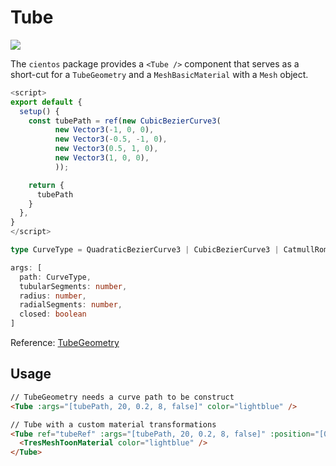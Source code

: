 # Tube

![](/cientos/tube.png)

The `cientos` package provides a `<Tube />` component that serves as a short-cut for a `TubeGeometry` and a `MeshBasicMaterial` with a `Mesh` object.

```typescript
<script>
export default {
  setup() {
    const tubePath = ref(new CubicBezierCurve3(
          new Vector3(-1, 0, 0),
          new Vector3(-0.5, -1, 0),
          new Vector3(0.5, 1, 0),
          new Vector3(1, 0, 0),
          ));

    return {
      tubePath
    }
  },
}
</script>
```

```typescript
type CurveType = QuadraticBezierCurve3 | CubicBezierCurve3 | CatmullRomCurve3 | LineCurve3

args: [
  path: CurveType,
  tubularSegments: number,
  radius: number,
  radialSegments: number,
  closed: boolean
]
```

Reference: [TubeGeometry](https://threejs.org/docs/?q=tube#api/en/geometries/TubeGeometry)

## Usage

```html
// TubeGeometry needs a curve path to be construct
<Tube :args="[tubePath, 20, 0.2, 8, false]" color="lightblue" />

// Tube with a custom material transformations
<Tube ref="tubeRef" :args="[tubePath, 20, 0.2, 8, false]" :position="[0, 4, 0]">
  <TresMeshToonMaterial color="lightblue" />
</Tube>
```
